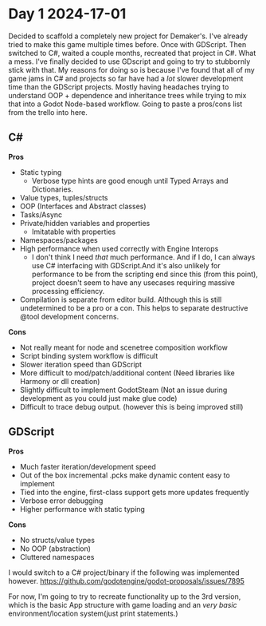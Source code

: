 # Day 1 2024-17-01

Decided to scaffold a completely new project for Demaker's. I've already tried to make this game multiple times before. Once with GDScript. Then switched to C#, waited a couple months, recreated that project in C#. What a mess. I've finally decided to use GDscript and going to try to stubbornly stick with that. My reasons for doing so is because I've found that all of my game jams in C# and projects so far have had a _lot_ slower development time than the GDScript projects. Mostly having headaches trying to understand OOP + dependence and inheritance trees while trying to mix that into a Godot Node-based workflow. Going to paste a pros/cons list from the trello into here.

## C#

**Pros**

-   Static typing
    -   Verbose type hints are good enough until Typed Arrays and Dictionaries.
-   Value types, tuples/structs
-   OOP (Interfaces and Abstract classes)
-   Tasks/Async
-   Private/hidden variables and properties
    -   Imitatable with properties
-   Namespaces/packages
-   High performance when used correctly with Engine Interops
    -   I don't think I need _that_ much performance. And if I do, I can always use C# interfacing with GDScript.And it's also unlikely for performance to be from the scripting end since this (from this point), project doesn't seem to have any usecases requiring massive processing efficiency.
-   Compilation is separate from editor build. Although this is still undetermined to be a pro or a con. This helps to separate destructive @tool development concerns.

**Cons**

-   Not really meant for node and scenetree composition workflow
-   Script binding system workflow is difficult
-   Slower iteration speed than GDScript
-   More difficult to mod/patch/additional content (Need libraries like Harmony or dll creation)
-   Slightly difficult to implement GodotSteam (Not an issue during development as you could just make glue code)
-   Difficult to trace debug output. (however this is being improved still)

## GDScript

**Pros**

-   Much faster iteration/development speed
-   Out of the box incremental .pcks make dynamic content easy to implement
-   Tied into the engine, first-class support gets more updates frequently
-   Verbose error debugging
-   Higher performance with static typing

**Cons**

-   No structs/value types
-   No OOP (abstraction)
-   Cluttered namespaces

I would switch to a C# project/binary if the following was implemented however.
https://github.com/godotengine/godot-proposals/issues/7895

For now, I'm going to try to recreate functionality up to the 3rd version, which is the basic App structure with game loading and an _very basic_ environment/location system(just print statements.)
